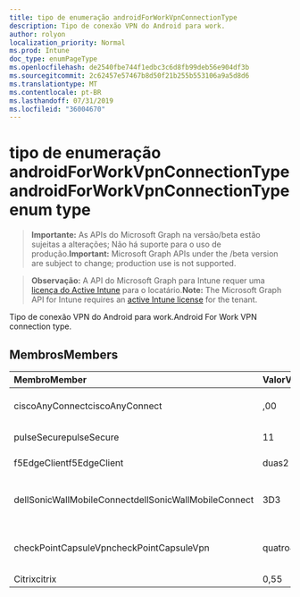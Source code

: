 ```yaml
---
title: tipo de enumeração androidForWorkVpnConnectionType
description: Tipo de conexão VPN do Android para work.
author: rolyon
localization_priority: Normal
ms.prod: Intune
doc_type: enumPageType
ms.openlocfilehash: de2540fbe744f1edbc3c6d8fb99deb56e904df3b
ms.sourcegitcommit: 2c62457e57467b8d50f21b255b553106a9a5d8d6
ms.translationtype: MT
ms.contentlocale: pt-BR
ms.lasthandoff: 07/31/2019
ms.locfileid: "36004670"
---
```

# <a name="androidforworkvpnconnectiontype-enum-type"></a><span data-ttu-id="02544-103">tipo de enumeração androidForWorkVpnConnectionType</span><span class="sxs-lookup"><span data-stu-id="02544-103">androidForWorkVpnConnectionType enum type</span></span>

> <span data-ttu-id="02544-104">**Importante:** As APIs do Microsoft Graph na versão/beta estão sujeitas a alterações; Não há suporte para o uso de produção.</span><span class="sxs-lookup"><span data-stu-id="02544-104">**Important:** Microsoft Graph APIs under the /beta version are subject to change; production use is not supported.</span></span>

> <span data-ttu-id="02544-105">**Observação:** A API do Microsoft Graph para Intune requer uma [licença do Active Intune](https://go.microsoft.com/fwlink/?linkid=839381) para o locatário.</span><span class="sxs-lookup"><span data-stu-id="02544-105">**Note:** The Microsoft Graph API for Intune requires an [active Intune license](https://go.microsoft.com/fwlink/?linkid=839381) for the tenant.</span></span>

<span data-ttu-id="02544-106">Tipo de conexão VPN do Android para work.</span><span class="sxs-lookup"><span data-stu-id="02544-106">Android For Work VPN connection type.</span></span>

## <a name="members"></a><span data-ttu-id="02544-107">Membros</span><span class="sxs-lookup"><span data-stu-id="02544-107">Members</span></span>
|<span data-ttu-id="02544-108">Membro</span><span class="sxs-lookup"><span data-stu-id="02544-108">Member</span></span>|<span data-ttu-id="02544-109">Valor</span><span class="sxs-lookup"><span data-stu-id="02544-109">Value</span></span>|<span data-ttu-id="02544-110">Descrição</span><span class="sxs-lookup"><span data-stu-id="02544-110">Description</span></span>|
|:---|:---|:---|
|<span data-ttu-id="02544-111">ciscoAnyConnect</span><span class="sxs-lookup"><span data-stu-id="02544-111">ciscoAnyConnect</span></span>|<span data-ttu-id="02544-112">,0</span><span class="sxs-lookup"><span data-stu-id="02544-112">0</span></span>|<span data-ttu-id="02544-113">Cisco AnyConnect.</span><span class="sxs-lookup"><span data-stu-id="02544-113">Cisco AnyConnect.</span></span>|
|<span data-ttu-id="02544-114">pulseSecure</span><span class="sxs-lookup"><span data-stu-id="02544-114">pulseSecure</span></span>|<span data-ttu-id="02544-115">1</span><span class="sxs-lookup"><span data-stu-id="02544-115">1</span></span>|<span data-ttu-id="02544-116">Pulso seguro.</span><span class="sxs-lookup"><span data-stu-id="02544-116">Pulse Secure.</span></span>|
|<span data-ttu-id="02544-117">f5EdgeClient</span><span class="sxs-lookup"><span data-stu-id="02544-117">f5EdgeClient</span></span>|<span data-ttu-id="02544-118">duas</span><span class="sxs-lookup"><span data-stu-id="02544-118">2</span></span>|<span data-ttu-id="02544-119">Cliente de borda F5.</span><span class="sxs-lookup"><span data-stu-id="02544-119">F5 Edge Client.</span></span>|
|<span data-ttu-id="02544-120">dellSonicWallMobileConnect</span><span class="sxs-lookup"><span data-stu-id="02544-120">dellSonicWallMobileConnect</span></span>|<span data-ttu-id="02544-121">3D</span><span class="sxs-lookup"><span data-stu-id="02544-121">3</span></span>|<span data-ttu-id="02544-122">Conexão móvel Dell SonicWALL.</span><span class="sxs-lookup"><span data-stu-id="02544-122">Dell SonicWALL Mobile Connection.</span></span>|
|<span data-ttu-id="02544-123">checkPointCapsuleVpn</span><span class="sxs-lookup"><span data-stu-id="02544-123">checkPointCapsuleVpn</span></span>|<span data-ttu-id="02544-124">quatro</span><span class="sxs-lookup"><span data-stu-id="02544-124">4</span></span>|<span data-ttu-id="02544-125">Verificar VPN de cápsula de ponto.</span><span class="sxs-lookup"><span data-stu-id="02544-125">Check Point Capsule VPN.</span></span>|
|<span data-ttu-id="02544-126">Citrix</span><span class="sxs-lookup"><span data-stu-id="02544-126">citrix</span></span>|<span data-ttu-id="02544-127">0,5</span><span class="sxs-lookup"><span data-stu-id="02544-127">5</span></span>|<span data-ttu-id="02544-128">Citrix</span><span class="sxs-lookup"><span data-stu-id="02544-128">Citrix</span></span>|





